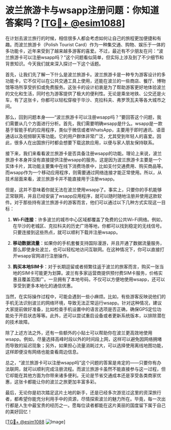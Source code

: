 # 波兰旅游卡与wsapp注册问题：你知道答案吗？[[TG💪+ @esim1088](https://t.me/s/esim1088)]

在计划去波兰旅行的时候，相信很多人都会考虑如何让自己的旅程更加便捷和有趣。而波兰旅游卡（Polish Tourist Card）作为一种集交通、购物、娱乐于一体的多功能卡，近年来受到了越来越多游客的喜爱。不过，最近有不少朋友在问：“波兰旅游卡可以注册wsapp吗？”这个问题看似简单，但实际上涉及到了不少细节和背景知识。今天我们就来深入探讨一下这个话题。

首先，让我们先了解一下什么是波兰旅游卡。波兰旅游卡是一种专为游客设计的多功能卡，它不仅可以在公共交通工具上使用，还能在波兰的一些商店、餐厅、博物馆等场所享受折扣或免费服务。这张卡的设计初衷是为了帮助游客更好地体验波兰的文化和生活，同时也为游客提供了极大的便利性。无论是乘坐地铁、公交还是火车，有了这张卡，你都可以轻松穿梭于华沙、克拉科夫、弗罗茨瓦夫等各大城市之间。

那么，回到问题本身——“波兰旅游卡可以注册wsapp吗？”要回答这个问题，我们需要从几个方面进行分析。首先，我们需要明确wsapp是什么。wsapp是一款基于智能手机的应用程序，类似于微信或者WhatsApp，主要用于即时通讯、语音通话以及视频聊天等功能。它的用户群体非常广泛，尤其受到年轻人的喜爱。因此，很多人在出国旅行时都会想要下载这款应用，以便与家人朋友保持联系。

接下来，我们来看看波兰旅游卡是否具备注册wsapp的功能。理论上来说，波兰旅游卡本身并没有直接提供注册wsapp的服务。这是因为波兰旅游卡主要是一个实体卡片，其功能主要集中在线下消费场景中，比如支付交通费用、购买商品等。而wsapp作为一个移动应用程序，则需要通过网络连接才能正常使用。所以，从技术层面来看，波兰旅游卡并不能直接用于注册wsapp。

但是，这并不意味着你就无法在波兰使用wsapp了。事实上，只要你的手机能够正常联网，并且已经安装了wsapp应用程序，就可以随时随地注册并使用这款软件。对于那些持有波兰旅游卡的游客而言，他们可以通过以下几种方式实现这一目标：

1. **Wi-Fi连接**：许多波兰的城市中心区域都覆盖了免费的公共Wi-Fi网络。例如，在华沙的老城区、克拉科夫的历史广场等地，你都可以找到稳定的无线信号。只要连接到这些热点，就可以顺利下载并注册wsapp。

2. **移动数据流量**：如果你的手机套餐支持国际漫游，并且开通了数据流量服务，那么即使身处波兰，也可以轻松地访问互联网。在这种情况下，你可以直接打开wsapp官网进行注册操作。

3. **购买本地SIM卡**：对于长期逗留或者频繁往返于波兰的旅客而言，购买一张当地的SIM卡可能更为划算。波兰有多家运营商提供预付费SIM卡服务，价格实惠且覆盖范围广。一旦拥有了本地号码，不仅可以方便地使用wsapp，还可以享受到更多本地化的通信优惠。

当然，在实际操作过程中，可能会遇到一些小麻烦。比如，有些游客反映说他们的手机无法识别波兰的网络环境，导致无法正常运行wsapp。针对这种情况，建议大家提前做好准备，比如检查手机设置中的语言选项是否正确，确保GPS定位功能处于开启状态等等。此外，还可以尝试重启设备或者更新系统版本，以排除潜在的技术故障。

除了上述方法之外，还有一些额外的小贴士可以帮助你在波兰更高效地使用wsapp。例如，尽量选择高峰时段以外的时间段上网，这样可以避免因网络拥堵而导致的延迟现象；另外，如果担心流量消耗过大，可以选择使用离线地图功能，这样即便没有网络也能查看周边信息。

总之，“波兰旅游卡可以注册wsapp吗”这个问题的答案是肯定的——只要你有办法联网，就可以顺利完成注册流程。而波兰旅游卡虽然不能直接参与这一过程，但它却能在其他方面为你带来诸多便利。无论是节省交通成本还是享受各类商家优惠，这张卡都能让你的波兰之旅更加丰富多彩。

最后，无论你是初次踏足这片土地的新手，还是已经多次游览过这里的资深旅行者，都希望你能充分利用手中的资源，尽情探索波兰的魅力所在。毕竟，每一次出行都是人生中最宝贵的经历之一。愿每位读者都能在这片美丽的国度留下属于自己的美好回忆！

[[TG💪+ @esim1088](https://t.me/s/esim1088) ![Image](https://i.postimg.cc/4NQfJmqS/Snipaste-2025-05-13-00-14-12.png)]